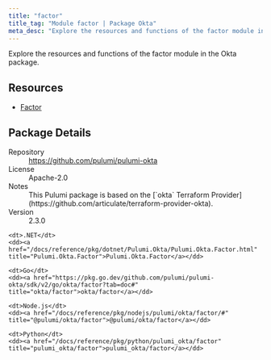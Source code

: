```yaml
---
title: "factor"
title_tag: "Module factor | Package Okta"
meta_desc: "Explore the resources and functions of the factor module in the Okta package."
---
```


<!-- WARNING: this file was generated by Pulumi Docs Generator. -->
<!-- Do not edit by hand unless you're certain you know what you are doing! -->

Explore the resources and functions of the factor module in the Okta package.

<h2 id="resources">Resources</h2>
<ul class="api">
    <li><a href="factor" title="Factor"><span class="symbol resource"></span>Factor</a></li>
</ul>

<h2 id="package-details">Package Details</h2>
<dl class="package-details">
	<dt>Repository</dt>
	<dd><a href="https://github.com/pulumi/pulumi-okta">https://github.com/pulumi/pulumi-okta</a></dd>
	<dt>License</dt>
	<dd>Apache-2.0</dd>
	<dt>Notes</dt>
	<dd>This Pulumi package is based on the [`okta` Terraform Provider](https://github.com/articulate/terraform-provider-okta).</dd>
	<dt>Version</dt>
	<dd>2.3.0</dd>
</dl>



<dl class="tabular">

    <dt>.NET</dt>
    <dd><a href="/docs/reference/pkg/dotnet/Pulumi.Okta/Pulumi.Okta.Factor.html" title="Pulumi.Okta.Factor">Pulumi.Okta.Factor</a></dd>

    <dt>Go</dt>
    <dd><a href="https://pkg.go.dev/github.com/pulumi/pulumi-okta/sdk/v2/go/okta/factor?tab=doc#" title="okta/factor">okta/factor</a></dd>

    <dt>Node.js</dt>
    <dd><a href="/docs/reference/pkg/nodejs/pulumi/okta/factor/#" title="@pulumi/okta/factor">@pulumi/okta/factor</a></dd>

    <dt>Python</dt>
    <dd><a href="/docs/reference/pkg/python/pulumi_okta/factor" title="pulumi_okta/factor">pulumi_okta/factor</a></dd>

</dl>

